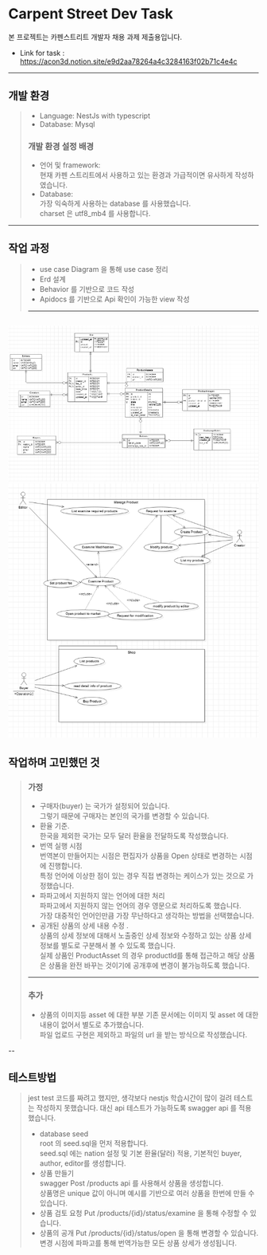 # Carpent Street Dev Task

본 프로젝트는 카펜스트리트 개발자 채용 과제 제출용입니다. 

- Link for task : https://acon3d.notion.site/e9d2aa78264a4c3284163f02b71c4e4c

---
## 개발 환경
> - Language: NestJs with typescript   
> - Database: Mysql       
>    
> ### 개발 환경 설정 배경 
> - 언어 및 framework:   
> 현재 카펜 스트리트에서 사용하고 있는 환경과 가급적이면 유사하게 작성하였습니다.    
> - Database:    
> 가장 익숙하게 사용하는 database 를 사용했습니다.   
> charset 은 utf8_mb4 를 사용합니다. 
    
---

## 작업 과정 
> - use case Diagram 을 통해 use case 정리   
> - Erd 설계  
> - Behavior 를 기반으로 코드 작성  
> - Apidocs 를 기반으로 Api 확인이 가능한 view 작성    
> --- 
![erd](acon_erd.png)
![usecase](acon_usecase.png)
---

## 작업하며 고민했던 것 
> ### 가정
> - 구매자(buyer) 는 국가가 설정되어 있습니다.   
>  그렇기 때문에 구매자는 본인의 국가를 변경할 수 있습니다. 
> - 환율 기준.   
> 한국을 제외한 국가는 모두 달러 환율을 전달하도록 작성했습니다.
> - 번역 실행 시점   
> 번역본이 만들어지는 시점은 편집자가 상품을 Open 상태로 변경하는 시점에 진행합니다.   
> 특정 언어에 이상한 점이 있는 경우 직접 변경하는 케이스가 있는 것으로 가정했습니다.   
> - 파파고에서 지원하지 않는 언어에 대한 처리    
> 파파고에서 지원하지 않는 언어의 경우 영문으로 처리하도록 했습니다.   
> 가장 대중적인 언어인만큼 가장 무난하다고 생각하는 방법을 선택했습니다.
> - 공개된 상품의 상세 내용 수정 .    
> 상품의 상세 정보에 대해서 노출중인 상세 정보와 수정하고 있는 상품 상세 정보를 별도로 구분해서 볼 수 있도록 했습니다.   
> 실제 상품인 ProductAsset 의 경우 productId를 통해 접근하고 해당 상품은 상품을 완전 바꾸는 것이기에 공개후에 변경이 불가능하도록 했습니다. 
> ---
> ### 추가
> - 상품의 이미지등 asset 에 대한 부분 
> 기존 문서에는 이미지 및 asset 에 대한 내용이 없어서 별도로 추가했습니다.    
> 파일 업로드 구현은 제외하고 파일의 url 을 받는 방식으로 작성했습니다.    

--
## 테스트방법 
> jest test 코드를 짜려고 했지만, 생각보다 nestjs 학습시간이 많이 걸려 테스트는 작성하지 못했습니다. 
> 대신 api 테스트가 가능하도록 swagger api 를 적용 했습니다. 
> - database seed   
> root 의 seed.sql을 먼저 적용합니다.    
> seed.sql 에는 nation 설정 및 기본 환율(달러) 적용, 기본적인 buyer, author, editor를 생성합니다. 
> - 상품 만들기    
> swagger Post /products api 를 사용해서 상품을 생성합니다.   
> 상품명은 unique 값이 아니며 예시를 기반으로 여러 상품을 한번에 만들 수 있습니다.  
> - 상품 검토 요청
> Put /products/{id}/status/examine 을 통해 수정할 수 있습니다.   
> - 상품의 공개 
> Put /products/{id}/status/open 을 통해 변경할 수 있습니다.   
> 변경 시점에 파파고를 통해 번역가능한 모든 상품 상세가 생성됩니다. 
> 